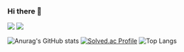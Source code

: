 ### Hi there 👋

<img src="https://img.shields.io/badge/Java-007396?style=flat-square&logo=Java&logoColor=white"/></a>
<img src="https://img.shields.io/badge/Spring Boot-6DB33F?style=flat-square&logo=SpringBoot&logoColor=white"/></a>
  
  
![Anurag's GitHub stats](<img width="150px" src="https://github-readme-stats.vercel.app/api?username=KH54&show_icons=true&theme=tokyonight">)
  [![Solved.ac
Profile](http://mazassumnida.wtf/api/v2/generate_badge?boj=kkkh)](https://solved.ac/kkkh)
![Top Langs](https://github-readme-stats.vercel.app/api/top-langs/?username=KH54&layout=compact&theme=tokyonight)


<!--
**KH54/KH54** is a ✨ _special_ ✨ repository because its `README.md` (this file) appears on your GitHub profile.

Here are some ideas to get you started:

- 🔭 I’m currently working on ...
- 🌱 I’m currently learning ...
- 👯 I’m looking to collaborate on ...
- 🤔 I’m looking for help with ...
- 💬 Ask me about ...
- 📫 How to reach me: ...
- 😄 Pronouns: ....
- ⚡ Fun fact: ...

-->

